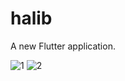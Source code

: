 # halib

A new Flutter application.

![1](https://user-images.githubusercontent.com/43734469/174113259-ec15ebc2-1bc2-4771-95d7-a30210b13a11.png)
![2](https://user-images.githubusercontent.com/43734469/174113523-2be1a5fb-9f96-4b69-b85a-0411093895ec.png)
